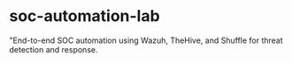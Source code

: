 # soc-automation-lab
"End-to-end SOC automation using Wazuh, TheHive, and Shuffle for threat detection and response.
